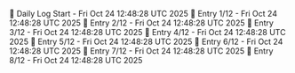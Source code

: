 📅 Daily Log Start - Fri Oct 24 12:48:28 UTC 2025
📌 Entry 1/12 - Fri Oct 24 12:48:28 UTC 2025
📌 Entry 2/12 - Fri Oct 24 12:48:28 UTC 2025
📌 Entry 3/12 - Fri Oct 24 12:48:28 UTC 2025
📌 Entry 4/12 - Fri Oct 24 12:48:28 UTC 2025
📌 Entry 5/12 - Fri Oct 24 12:48:28 UTC 2025
📌 Entry 6/12 - Fri Oct 24 12:48:28 UTC 2025
📌 Entry 7/12 - Fri Oct 24 12:48:28 UTC 2025
📌 Entry 8/12 - Fri Oct 24 12:48:28 UTC 2025
